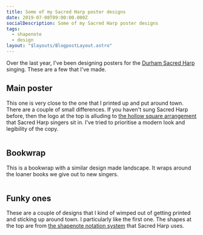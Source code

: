```yaml
---
title: Some of my Sacred Harp poster designs
date: 2019-07-08T09:00:00.000Z
socialDescription: Some of my Sacred Harp poster designs
tags:
  - shapenote
  - design
layout: "$layouts/BlogpostLayout.astro"
---
```


Over the last year, I've been designing posters for the [Durham Sacred Harp](https://durhamsacredharp.co.uk) singing. These are a few that I've made.

## Main poster

This one is very close to the one that I printed up and put around town. There are a couple of small differences. If you haven't sung Sacred Harp before, then the logo at the top is alluding to [the hollow square arrangement](https://en.wikipedia.org/wiki/Sacred_Harp#Singing_Sacred_Harp_music) that Sacred Harp singers sit in. I've tried to prioritise a modern look and legibility of the copy.


<a href="/images/blue_square.png">
<img src="/images/blue_square.png" alt="">
</a>


## Bookwrap

This is a bookwrap with a similar design made landscape. It wraps around the loaner books we give out to new singers.


<a href="/images/blue_square_bookwrap.png"><img src="/images/blue_square_bookwrap.png" alt=""></a>


## Funky ones

These are a couple of designs that I kind of wimped out of getting printed and sticking up around town. I particularly like the first one. The shapes at the top are from [the shapenote notation system](https://en.wikipedia.org/wiki/Sacred_Harp#The_music_and_its_notation) that Sacred Harp uses.


<a href="/images/funky_squares.png"><img src="/images/funky_squares.png" alt=""></a>



<a href="/images/funky_squares_gharish.png"><img src="/images/funky_squares_gharish.png" alt=""></a>


